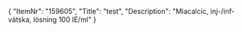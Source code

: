 {
  "ItemNr": "159605",
  "Title": "test",
  "Description": "Miacalcic, inj-/inf-vätska, lösning 100 IE/ml"
}